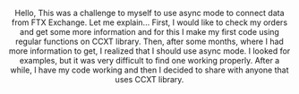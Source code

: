 <div align="center">

Hello,
This was a challenge to myself to use async mode to connect data from FTX Exchange.
Let me explain...
First, I would like to check my orders and get some more information and for this I make my first code using regular functions on CCXT library.
Then, after some months, where I had more information to get, I realized that I should use async mode.
I looked for examples, but it was very difficult to find one working properly. 
After a while, I have my code working and then I decided to share with anyone that uses CCXT library.
 <p>
 <p>
 <p>
</div>
